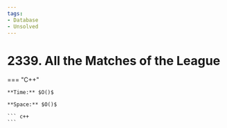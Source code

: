 ```yaml
---
tags:
- Database
- Unsolved
---
```



# 2339. All the Matches of the League

=== "C++"

    **Time:** $O()$

    **Space:** $O()$

    ``` c++
    ```
